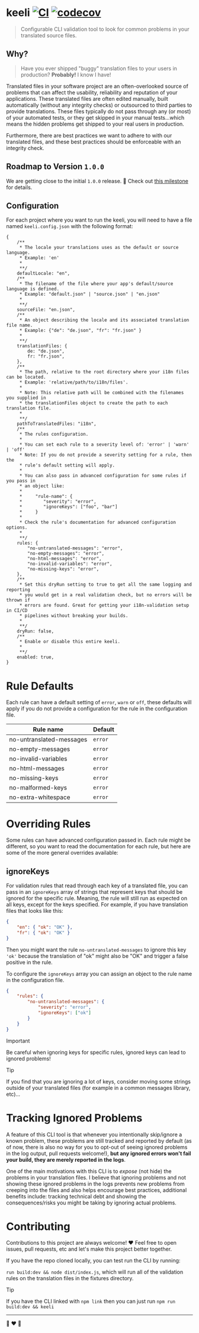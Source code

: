 # keeli [![CI](https://github.com/radiovisual/keeli/actions/workflows/ci.yml/badge.svg)](https://github.com/radiovisual/keeli/actions/workflows/ci.yml) [![codecov](https://codecov.io/github/radiovisual/keeli/graph/badge.svg?token=G4X3X08FB6)](https://codecov.io/github/radiovisual/keeli)

> Configurable CLI validation tool to look for common problems in your translated source files.

## Why?

> Have you ever shipped "buggy" translation files to your users in production? **Probably!** I know I have!

Translated files in your software project are an often-overlooked source of problems that can affect the usability, reliability and reputation of your applications. These translated files are often edited manually, built automatically (without any integrity checks) or outsourced to third parties to provide translations. These files typically do not pass through any (or most) of your automated tests, or they get skipped in your manual tests...which means the hidden problems get shipped to your real users in production.

Furthermore, there are best practices we want to adhere to with our translated files, and these best practices should be enforceable with an integrity check.

## Roadmap to Version `1.0.0`

We are getting close to the initial `1.0.0` release. :tada: Check out [this milestone](https://github.com/radiovisual/keeli/milestone/1) for details.

## Configuration

For each project where you want to run the keeli, you will need to have a file named `keeli.config.json` with the following format:

```json5
{
	/**
	 * The locale your translations uses as the default or source language.
	 * Example: 'en'
	 *
	 **/
	defaultLocale: "en",
	/**
	 * The filename of the file where your app's default/source language is defined.
	 * Example: "default.json" | "source.json" | "en.json"
	 *
	 **/
	sourceFile: "en.json",
	/**
	 * An object describing the locale and its associated translation file name.
	 * Example: {"de": "de.json", "fr": "fr.json" }
	 *
	 **/
	translationFiles: {
		de: "de.json",
		fr: "fr.json",
	},
	/**
	 * The path, relative to the root directory where your i18n files can be located.
	 * Example: 'relative/path/to/i18n/files'.
	 *
	 * Note: This relative path will be combined with the filenames you supplied in
	 * the translationFiles object to create the path to each translation file.
	 *
	 **/
	pathToTranslatedFiles: "i18n",
	/**
	 * The rules configuration.
	 *
	 * You can set each rule to a severity level of: 'error' | 'warn' | 'off'
	 * Note: If you do not provide a severity setting for a rule, then the
	 * rule's default setting will apply.
	 *
	 * You can also pass in advanced configuration for some rules if you pass in
	 * an object like:
	 *
	 *     "rule-name": {
	 *        "severity": "error",
	 *        "ignoreKeys": ["foo", "bar"]
	 *     }
	 *
	 * Check the rule's documentation for advanced configuration options.
	 *
	 **/
	rules: {
		"no-untranslated-messages": "error",
		"no-empty-messages": "error",
		"no-html-messages": "error",
		"no-invalid-variables": "error",
		"no-missing-keys": "error",
	},
	/**
	 * Set this dryRun setting to true to get all the same logging and reporting
	 * you would get in a real validation check, but no errors will be thrown if
	 * errors are found. Great for getting your i18n-validation setup in CI/CD
	 * pipelines without breaking your builds.
	 *
	 **/
	dryRun: false,
	/**
	 * Enable or disable this entire keeli.
	 *
	 **/
	enabled: true,
}
```

# Rule Defaults

Each rule can have a default setting of `error`, `warn` or `off`, these defaults will apply if you do not provide a configuration for the rule in the configuration file.

| Rule name                | Default |
| ------------------------ | ------- |
| no-untranslated-messages | `error` |
| no-empty-messages        | `error` |
| no-invalid-variables     | `error` |
| no-html-messages         | `error` |
| no-missing-keys          | `error` |
| no-malformed-keys        | `error` |
| no-extra-whitespace      | `error` |

# Overriding Rules

Some rules can have advanced configuration passed in. Each rule might be different, so you want to read the documentation for each rule, but here are some of the more general overrides available:

## ignoreKeys

For validation rules that read through each key of a translated file, you can pass in an `ignoreKeys` array of strings that represent keys that should be ignored for the specific rule. Meaning, the rule will still run as expected on all keys, except for the keys specified. For example, if you have translation files that looks like this:

```json
{
	"en": { "ok": "OK" },
	"fr": { "ok": "OK" }
}
```

Then you might want the rule `no-untranslated-messages` to ignore this key `'ok'` because the translation of "ok" might also be "OK" and trigger a false positive in the rule.

To configure the `ignoreKeys` array you can assign an object to the rule name in the configuration file.

```json
{
	"rules": {
		"no-untranslated-messages": {
			"severity": "error",
			"ignoreKeys": ["ok"]
		}
	}
}
```

> [!IMPORTANT]
> Be careful when ignoring keys for specific rules, ignored keys can lead to ignored problems!

> [!TIP]
> If you find that you are ignoring a lot of keys, consider moving some strings outside of your translated files (for example in a common messages library, etc)...

# Tracking Ignored Problems

A feature of this CLI tool is that whenever you intentionally skip/ignore a known problem, these problems are still tracked and reported by default (as of now, there is also no way for you to opt-out of seeing ignored problems in the log output, pull requests welcome!), **but any ignored errors won't fail your build, they are merely reported in the logs**.

One of the main motivations with this CLI is to _expose_ (not hide) the problems in your translation files. I believe that ignoring problems and not showing these ignored problems in the logs prevents new problems from creeping into the files and also helps encourage best practices, additional benefits include: tracking technical debt and showing the consequences/risks you might be taking by ignoring actual problems.

# Contributing

Contributions to this project are always welcome! :heart: Feel free to open issues, pull requests, etc and let's make this project better together.

If you have the repo cloned locally, you can test run the CLI by running:

`run build:dev && node dist/index.js`, which will run all of the validation rules on the translation files in the fixtures directory.

> [!TIP]
> If you have the CLI linked with `npm link` then you can just run `npm run build:dev && keeli`

---

:rainbow: :heart: :hamburger:

